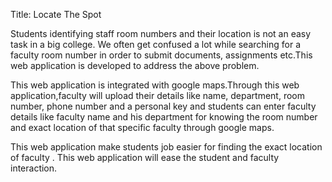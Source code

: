 Title: Locate The Spot

Students identifying staff room numbers and their location is not an easy task in a big college. We often get confused a lot while searching for a faculty room 
number in order to submit documents, assignments etc.This web application is developed to address the above problem.

This web application is integrated with google maps.Through this web application,faculty will upload their details like name, department, room number, phone number and a personal key and students can enter faculty details like faculty name and his department for knowing the room number and exact location of that specific faculty through google maps.

This web application make students job easier for finding the exact location of faculty . This web application will ease the student and faculty interaction.
